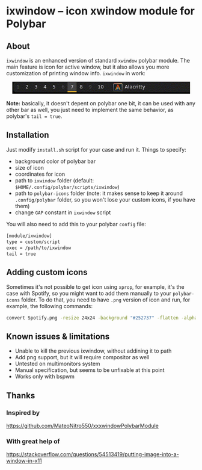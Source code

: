 # ixwindow – icon xwindow module for Polybar


## About

`ixwindow` is an enhanced version of standard `xwindow` polybar module. 
The main feature is icon for active window, but it also allows you more 
customization of printing window info. `ixwindow` in work:

<p align="center">
  <img src="example.gif" alt="animated" />
</p>


**Note:** basically, it doesn't depent on polybar one bit, it can be used 
with any other bar as well, you just need to implement the same behavior,
as polybar's `tail = true`.

## Installation

Just modify `install.sh` script for your case and run it. Things to specify:
- background color of polybar bar
- size of icon
- coordinates for icon
- path to `ixwindow` folder (default: `$HOME/.config/polybar/scripts/ixwindow`)
- path to `polybar-icons` folder (note: it makes sense to keep it 
around `.config/polybar` folder, so you won't lose your custom icons, 
if you have them)
- change `GAP` constant in `ixwindow` script 

You will also need to add this to your polybar `config` file:

```dosini
[module/ixwindow]
type = custom/script
exec = /path/to/ixwindow
tail = true
```

## Adding custom icons

Sometimes it's not possible to get icon using `xprop`, for example, it's the case with Spotify, 
so you might want to add them manually to your `polybar-icons` folder. To do that, you need to 
have `.png` version of icon and run, for example, the following commands:
```bash
convert Spotify.png -resize 24x24 -background "#252737" -flatten -alpha off Spotify.jpg
```

## Known issues & limitations

- Unable to kill the previous ixwindow, without addining it to path
- Add png support, but it will require compositor as well
- Untested on multimonitors system
- Manual specification, but seems to be unfixable at this point
- Works only with bspwm 

## Thanks

### Inspired by  

https://github.com/MateoNitro550/xxxwindowPolybarModule

### With great help of

https://stackoverflow.com/questions/54513419/putting-image-into-a-window-in-x11

